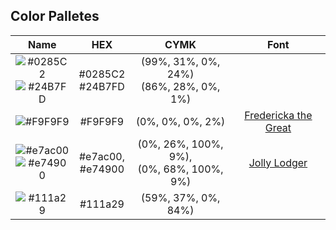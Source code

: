 ## Color Palletes

Name | HEX | CYMK | Font
:---:|:---:|:---:|:---:
![#0285C2](https://placehold.co/100x30/0285C2/png?text=Dark_Blue_Grandiant) <br> ![#24B7FD](https://placehold.co/100x30/24B7FD/png?text=Light_Blue_Grandiant) | #0285C2 <br>  #24B7FD | (99%, 31%, 0%, 24%) <br> (86%, 28%, 0%, 1%)
![#F9F9F9](https://placehold.co/100x30/F9F9F9/png?text=Highlight) | #F9F9F9 | (0%, 0%, 0%, 2%) | [Fredericka the Great](https://fonts.google.com/specimen/Fredericka+the+Great)
![#e7ac00](https://placehold.co/100x30/e7ac00/png?text=FireShonks) <br> ![#e74900](https://placehold.co/100x30/e74900/png?text=Gradient)| #e7ac00, <br> #e74900 | (0%, 26%, 100%, 9%), <br > (0%, 68%, 100%, 9%) | [Jolly Lodger](https://fonts.google.com/specimen/Jolly+Lodger)
![#111a29](https://placehold.co/100x30/111a29/png?text=Font+Outline) | #111a29 | (59%, 37%, 0%, 84%)

